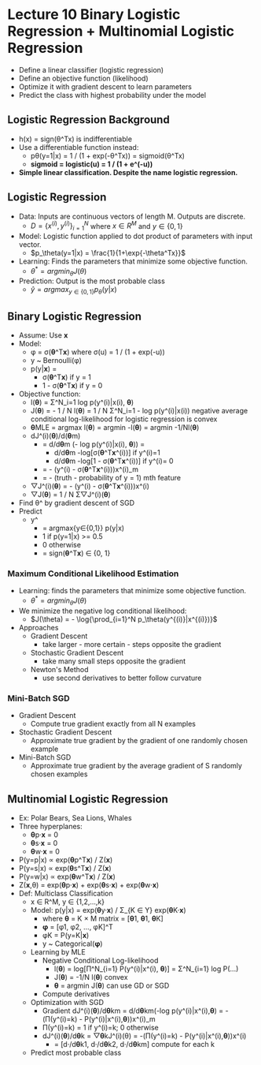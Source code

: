 # Lecture 10 Binary Logistic Regression + Multinomial Logistic Regression

* Define a linear classifier (logistic regression)
* Define an objective function (likelihood)
* Optimize it with gradient descent to learn parameters
* Predict the class with highest probability under the model

## Logistic Regression Background

* h(x) = sign(θ^Tx) is indifferentiable
* Use a differentiable function instead:
  * pθ(y=1|x) = 1 / (1 + exp(-θ^Tx)) = sigmoid(θ^Tx)
  * **sigmoid = logistic(u) = 1 / (1 + e^(-u))**
* **Simple linear classification. Despite the name logistic regression.**

## Logistic Regression

* Data: Inputs are continuous vectors of length M. Outputs are discrete.
  * $D = \{x^{(i)}, y^{(i)}\}_{i=1}^N$ where $x \in R^M$ and $y \in \{0,1\}$
* Model: Logistic function applied to dot product of parameters with input vector.
  * $p_\theta(y=1|x) = \frac{1}{1+\exp{-\theta^Tx}}$
* Learning: Finds the parameters that minimize some objective function.
  * $\theta^* = argmin_\theta J(\theta)$
* Prediction: Output is the most probable class
  * $\hat{y} = argmax_{y \in \{0, 1\}} p_\theta(y|x)$ 

## Binary Logistic Regression

* Assume: Use **x**
* Model:
  * φ = σ(**θ**^T**x**) where σ(u) = 1 / (1 + exp(-u))
  * y ~ Bernoulli(φ)
  * p(y|**x**) =
    * σ(**θ**^T**x**) if y = 1
    * 1 - σ(**θ**^T**x**) if y = 0
* Objective function:
  * l(**θ**) = Σ^N_i=1 log p(y^(i)|x(i), **θ**)
  * J(**θ**) = - 1 / N l(**θ**) = 1 / N  Σ^N_i=1 - log p(y^(i)|x(i)) negative average conditional log-likelihood for logistic regression is convex
  * **θ**MLE = argmax l(**θ**) = argmin -l(**θ**) = argmin -1/Nl(**θ**)
  * dJ^(i)(**θ**)/d(**θ**m)
    * = d/d**θ**m (- log p(y^(i)|x(i), **θ**)) =
      * d/d**θ**m -log[σ(**θ**^T**x**^(i))] if y^(i)=1
      * d/d**θ**m -log[1 - σ(**θ**^T**x**^(i))] if y^(i)= 0
    * = - (y^(i) - σ(**θ**^T**x**^(i)))x^(i)_m
    *  = - (truth - probability of y = 1) mth feature
  * ▽J^(i)(**θ**) = - (y^(i) - σ(**θ**^T**x**^(i)))x^(i)
  * ▽J(**θ**) = 1 / N Σ▽J^(i)(**θ**)
* Find θ^ by gradient descent of SGD
* Predict
  * y^
    * = argmax{y∈{0,1}} p(y|x)
    * 1 if p(y=1|x) >= 0.5
    * 0 otherwise
    * = sign(**θ**^T**x**) ∈ {0, 1}

### Maximum Conditional Likelihood Estimation

* Learning: finds the parameters that minimize some objective function.
  * $\theta^* = argmin_\theta J(\theta)$
* We minimize the negative log conditional likelihood:
  * $J(\theta) = - \log{\prod_{i=1}^N p_\theta(y^{(i)}|x^{(i)})}$
* Approaches
  * Gradient Descent
    * take larger - more certain - steps opposite the gradient
  * Stochastic Gradient Descent
    * take many small steps opposite the gradient
  * Newton's Method
    * use second derivatives to better follow curvature

### Mini-Batch SGD

* Gradient Descent
  * Compute true gradient exactly from all N examples
* Stochastic Gradient Descent
  * Approximate true gradient by the gradient of one randomly chosen example
* Mini-Batch SGD
  * Approximate true gradient by the average gradient of S randomly chosen examples

## Multinomial Logistic Regression

* Ex: Polar Bears, Sea Lions, Whales
* Three hyperplanes:
  * **θ**p·**x** = 0
  * **θ**s·**x** = 0
  * **θ**w·**x** = 0
* P(y=p|x) ∝ exp(**θ**p^T**x**) / Z(**x**)
* P(y=s|x) ∝ exp(**θ**s^T**x**) / Z(**x**)
* P(y=w|x) ∝ exp(**θ**w^T**x**) / Z(**x**)
*  Z(**x**,θ) = exp(**θ**p·**x**) + exp(**θ**s·**x**) + exp(**θ**w·**x**)
* Def: Multiclass Classification
  * x ∈ R^M, y ∈ {1,2,...,k}
  * Model: p(y|x)  = exp(**θ**y·**x**) / Σ_{K ∈ Y} exp(**θ**K·**x**)
    * where **θ** = K × M matrix = [**θ**1, **θ**1, **θ**K]
    * **φ** = [φ1, φ2, ..., φK]^T
    * φK = P(y=K|**x**)
    * y ~ Categorical(**φ**)
  * Learning by MLE
    * Negative Conditional Log-likelihood
      * l(**θ**) = log[Π^N\_{i=1} P(y^(i)|x^(i), **θ**)] =  Σ^N_{i=1} log P(...)
      * J(**θ**) = -1/N l(**θ**) convex
      * **θ** = argmin J(**θ**) can use GD or SGD
    * Compute derivatives
  * Optimization with SGD
    * Gradient dJ^(i)(**θ**)/d**θ**km = d/d**θ**km(-log p(y^(i)|x^(i),**θ**) = -(Π(y^(i)=k) - P(y^(i)|x^(i),**θ**))x^(i)_m
    * Π(y^(i)=k) = 1 if y^(i)=k; 0 otherwise
    * dJ^(i)(**θ**)/d**θ**k = ▽**θ**kJ^(i)(θ) =  -(Π(y^(i)=k) - P(y^(i)|x^(i),**θ**))x^(i)
      * = [d·/d**θ**k1, d·/d**θ**k2, d·/d**θ**km] compute for each k
  * Predict most probable class